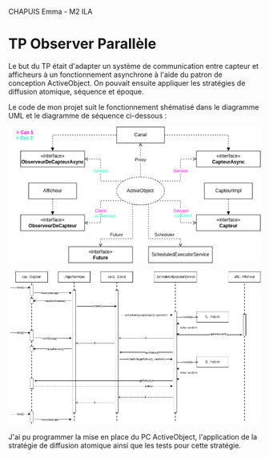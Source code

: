 CHAPUIS Emma - M2 ILA

# TP Observer Parallèle

Le but du TP était d'adapter un système de communication entre capteur et afficheurs à un fonctionnement asynchrone à l'aide du patron de conception ActiveObject. On pouvait ensuite appliquer les stratégies de diffusion atomique, séquence et époque.

Le code de mon projet suit le fonctionnement shématisé dans le diagramme UML et le diagramme de séquence ci-dessous :


![diagramme UML](./ressources/AOCumlM3.png "diagramme UML")


![diagramme de séquence](./ressources/AOCseqM3.png "diagramme de séquence")

J'ai pu programmer la mise en place du PC ActiveObject, l'application de la stratégie de diffusion atomique ainsi que les tests pour cette stratégie.